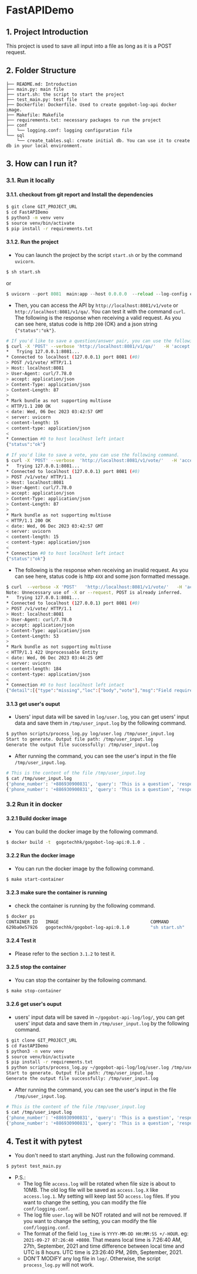 # FastAPIDemo
## 1. Project Introduction
This project is used to save all input into a file as long as it is a POST request.

## 2. Folder Structure
```
├── README.md: Introduction
├── main.py: main file
├── start.sh: the script to start the project
├── test_main.py: test file
├── Dockerfile: Dockerfile. Used to create gogobot-log-api docker image.
├── Makefile: Makefile
├── requirements.txt: necessary packages to run the project
├── conf
|   └── logging.conf: logging configuration file
└── sql
    └── create_tables.sql: create initial db. You can use it to create db in your local environment.

```

## 3. How can I run it?
### 3.1. Run it locally
#### 3.1.1. checkout from git report and Install the dependencies
```bash
$ git clone GIT_PROJECT_URL
$ cd FastAPIDemo
$ python3 -m venv venv
$ source venv/bin/activate
$ pip install -r requirements.txt
```

#### 3.1.2. Run the project
- You can launch the project by the script `start.sh` or by the command `uvicorn`.
```bash
$ sh start.sh
```
or 
```python
$ uvicorn --port 8081  main:app --host 0.0.0.0  --reload --log-config conf/logging.conf
```

- Then, you can access the API by `http://localhost:8081/v1/vote` or `http://localhost:8081/v1/qa/`. You can test it with the command `curl`. The following is the response when receiving a valid request. As you can see here, status code is http `200` (OK) and a json string `{"status":"ok"}`.

```bash
# If you'd like to save a question/answer pair, you can use the following command.
$ curl -X 'POST' --verbose 'http://localhost:8081/v1/qa/'   -H 'accept: application/json'   -H 'Content-Type: application/json'   -d '{  "phone_number": "+8869000000", "query":"QUESTION HERE", "response":"RESPONSE HERE" }'
*   Trying 127.0.0.1:8081...
* Connected to localhost (127.0.0.1) port 8081 (#0)
> POST /v1/vote/ HTTP/1.1
> Host: localhost:8081
> User-Agent: curl/7.78.0
> accept: application/json
> Content-Type: application/json
> Content-Length: 87
> 
* Mark bundle as not supporting multiuse
< HTTP/1.1 200 OK
< date: Wed, 06 Dec 2023 03:42:57 GMT
< server: uvicorn
< content-length: 15
< content-type: application/json
< 
* Connection #0 to host localhost left intact
{"status":"ok"}

# If you'd like to save a vote, you can use the following command.
$ curl -X 'POST' --verbose  'http://localhost:8081/v1/vote/'   -H 'accept: application/json'   -H 'Content-Type: application/json'   -d '{  "phone_number": "+8869000000", "query":"QUESTION HERE", "vote":"UP/DOWN" }'
*   Trying 127.0.0.1:8081...
* Connected to localhost (127.0.0.1) port 8081 (#0)
> POST /v1/vote/ HTTP/1.1
> Host: localhost:8081
> User-Agent: curl/7.78.0
> accept: application/json
> Content-Type: application/json
> Content-Length: 87
> 
* Mark bundle as not supporting multiuse
< HTTP/1.1 200 OK
< date: Wed, 06 Dec 2023 03:42:57 GMT
< server: uvicorn
< content-length: 15
< content-type: application/json
< 
* Connection #0 to host localhost left intact
{"status":"ok"}
``` 

-  The following is the response when receiving an invalid request. As you can see here, status code is http `4XX` and some json formatted message.
```bash
$ curl  --verbose -X 'POST'   'http://localhost:8081/v1/vote/'   -H 'accept: application/json'   -H 'Content-Type: application/json'   -d '{  "phone_number": "+8869000000", "query":"QUESTION"}'
Note: Unnecessary use of -X or --request, POST is already inferred.
*   Trying 127.0.0.1:8081...
* Connected to localhost (127.0.0.1) port 8081 (#0)
> POST /v1/vote/ HTTP/1.1
> Host: localhost:8081
> User-Agent: curl/7.78.0
> accept: application/json
> Content-Type: application/json
> Content-Length: 53
> 
* Mark bundle as not supporting multiuse
< HTTP/1.1 422 Unprocessable Entity
< date: Wed, 06 Dec 2023 03:44:25 GMT
< server: uvicorn
< content-length: 184
< content-type: application/json
< 
* Connection #0 to host localhost left intact
{"detail":[{"type":"missing","loc":["body","vote"],"msg":"Field required","input":{"phone_number":"+8869000000","query":"QUESTION"},"url":"https://errors.pydantic.dev/2.5/v/missing"}]}

```
#### 3.1.3 get user's ouput
- Users' input data will be saved in `log/user.log`, you can get users' input data and save them in `/tmp/user_input.log` by the following command.
```bash
$ python scripts/process_log.py log/user.log /tmp/user_input.log
Start to generate. Output file path: /tmp/user_input.log
Generate the output file successfully: /tmp/user_input.log
```
- After running the command, you can see the user's input in the file `/tmp/user_input.log`.
```bash
# This is the content of the file /tmp/user_input.log
$ cat /tmp/user_input.log 
{'phone_number': '+886930900831', 'query': 'This is a question', 'response': 'This is a response', 'vote': 'up', 'log_time': '2023-12-04 11:57:17 +0000'}
{'phone_number': '+886930900831', 'query': 'This is a question', 'response': 'This is a response', 'log_time': '2023-12-04 11:57:27 +0000'}

```

### 3.2 Run it in docker
#### 3.2.1 Build docker image
- You can build the docker image by the following command.
```bash
$ docker build -t  gogotechhk/gogobot-log-api:0.1.0 .
```
#### 3.2.2 Run the docker image
- You can run the docker image by the following command.
```bash
$ make start-container
```
#### 3.2.3 make sure the container is running
- check the container is running by the following command.
```bash
$ docker ps
CONTAINER ID   IMAGE                                   COMMAND         CREATED         STATUS         PORTS                    NAMES
629ba0e57926   gogotechhk/gogobot-log-api:0.1.0        "sh start.sh"   7 minutes ago   Up 7 minutes   0.0.0.0:8081->8081/tcp   gogobot-log-api
```
#### 3.2.4 Test it
- Please refer to the section `3.1.2` to test it.

#### 3.2.5 stop the container
- You can stop the container by the following command.
```bash
$ make stop-container
```
#### 3.2.6 get user's ouput
- users' input data will be saved in `~/gogobot-api-log/log/`, you can get users' input data and save them in `/tmp/user_input.log` by the following command.
```bash
$ git clone GIT_PROJECT_URL
$ cd FastAPIDemo
$ python3 -m venv venv
$ source venv/bin/activate
$ pip install -r requirements.txt
$ python scripts/process_log.py ~/gogobot-api-log/log/user.log /tmp/user_input.log
Start to generate. Output file path: /tmp/user_input.log
Generate the output file successfully: /tmp/user_input.log
```
- After running the command, you can see the user's input in the file `/tmp/user_input.log`.
```bash
# This is the content of the file /tmp/user_input.log
$ cat /tmp/user_input.log 
{'phone_number': '+886930900831', 'query': 'This is a question', 'response': 'This is a response', 'vote': 'up', 'log_time': '2023-12-04 11:57:17 +0000'}
{'phone_number': '+886930900831', 'query': 'This is a question', 'response': 'This is a response', 'log_time': '2023-12-04 11:57:27 +0000'}

```
## 4. Test it with pytest
- You don't need to start anything. Just run the following command.
```bash
$ pytest test_main.py

```


- P.S.:
  - The log file `access.log` will be rotated when file size is about to 10MB. The old log file will be saved as `access.log.X` like `access.log.1`. My setting will keep last 50 `access.log` files. If you want to change the setting, you can modify the file `conf/logging.conf`.
  - The log file `user.log` will be NOT rotated and will not be removed. If you want to change the setting, you can modify the file `conf/logging.conf`.
  - The format of the field `log_time` is `YYYY-MM-DD HH:MM:SS +/-HOUR`. eg: `2021-09-27 07:26:40 +0800`. That means local time is 7:26:40 AM, 27th, September, 2021 and time difference between local time and UTC is 8 hours. UTC time is 23:26:40 PM, 26th, September, 2021.
  - DON'T MODIFY any log file in `log/`. Otherwise, the script `process_log.py` will not work.
